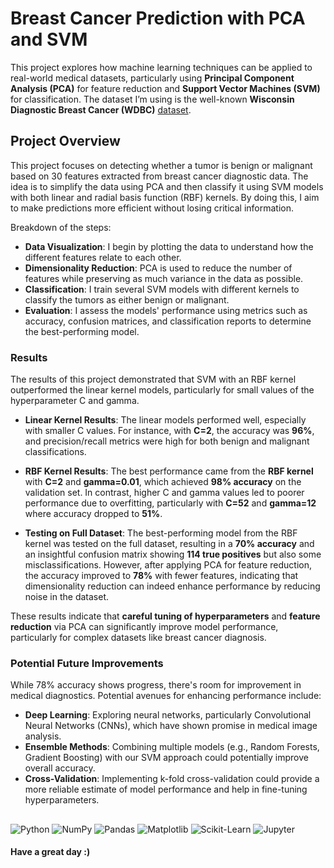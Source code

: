 # Breast Cancer Prediction with PCA and SVM

This project explores how machine learning techniques can be applied to real-world medical datasets, particularly using **Principal Component Analysis (PCA)** for feature reduction and **Support Vector Machines (SVM)** for classification. The dataset I’m using is the well-known **Wisconsin Diagnostic Breast Cancer (WDBC)** [dataset](https://www.kaggle.com/datasets/uciml/breast-cancer-wisconsin-data).

## Project Overview

This project focuses on detecting whether a tumor is benign or malignant based on 30 features extracted from breast cancer diagnostic data. The idea is to simplify the data using PCA and then classify it using SVM models with both linear and radial basis function (RBF) kernels. By doing this, I aim to make predictions more efficient without losing critical information.

Breakdown of the steps:
- **Data Visualization**: I begin by plotting the data to understand how the different features relate to each other.
- **Dimensionality Reduction**: PCA is used to reduce the number of features while preserving as much variance in the data as possible.
- **Classification**: I train several SVM models with different kernels to classify the tumors as either benign or malignant.
- **Evaluation**: I assess the models' performance using metrics such as accuracy, confusion matrices, and classification reports to determine the best-performing model.

### Results
The results of this project demonstrated that SVM with an RBF kernel outperformed the linear kernel models, particularly for small values of the hyperparameter C and gamma.

* **Linear Kernel Results**: The linear models performed well, especially with smaller C values. For instance, with **C=2**, the accuracy was **96%**, and precision/recall metrics were high for both benign and malignant classifications.

* **RBF Kernel Results**: The best performance came from the **RBF kernel** with **C=2** and **gamma=0.01**, which achieved **98% accuracy** on the validation set. In contrast, higher C and gamma values led to poorer performance due to overfitting, particularly with **C=52** and **gamma=12** where accuracy dropped to **51%**.

* **Testing on Full Dataset**: The best-performing model from the RBF kernel was tested on the full dataset, resulting in a **70% accuracy** and an insightful confusion matrix showing **114 true positives** but also some misclassifications. However, after applying PCA for feature reduction, the accuracy improved to **78%** with fewer features, indicating that dimensionality reduction can indeed enhance performance by reducing noise in the dataset.

These results indicate that **careful tuning of hyperparameters** and **feature reduction** via PCA can significantly improve model performance, particularly for complex datasets like breast cancer diagnosis.

### Potential Future Improvements
While 78% accuracy shows progress, there's room for improvement in medical diagnostics. Potential avenues for enhancing performance include:

- **Deep Learning**: Exploring neural networks, particularly Convolutional Neural Networks (CNNs), which have shown promise in medical image analysis.
- **Ensemble Methods**: Combining multiple models (e.g., Random Forests, Gradient Boosting) with our SVM approach could potentially improve overall accuracy.
- **Cross-Validation**: Implementing k-fold cross-validation could provide a more reliable estimate of model performance and help in fine-tuning hyperparameters.

## 

![Python](https://img.shields.io/badge/-Python-3776AB?logo=python&logoColor=white&style=for-the-badge)
![NumPy](https://img.shields.io/badge/-NumPy-013243?logo=numpy&logoColor=white&style=for-the-badge)
![Pandas](https://img.shields.io/badge/-Pandas-150458?logo=pandas&logoColor=white&style=for-the-badge)
![Matplotlib](https://img.shields.io/badge/-Matplotlib-11557C?logo=matplotlib&logoColor=white&style=for-the-badge)
![Scikit-Learn](https://img.shields.io/badge/-Scikit%20Learn-F7931E?logo=scikit-learn&logoColor=white&style=for-the-badge)
![Jupyter](https://img.shields.io/badge/-Jupyter-F37626?logo=jupyter&logoColor=white&style=for-the-badge)


#### Have a great day :)

